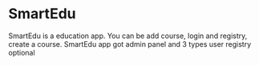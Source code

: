 # SmartEdu
SmartEdu is a education app. You can be add course, login and registry, create a course. SmartEdu app got admin panel and 3 types user registry optional
